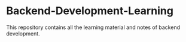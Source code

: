 # Backend-Development-Learning
This repository contains all the learning material and notes of backend development.
